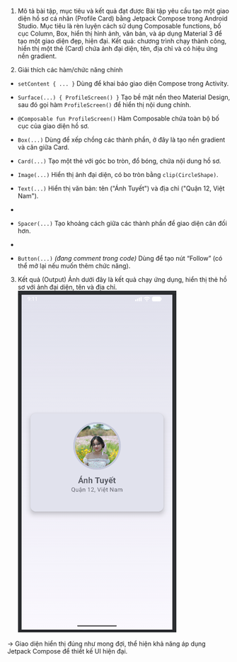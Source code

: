 1. Mô tả bài tập, mục tiêu và kết quả đạt được
Bài tập yêu cầu tạo một giao diện hồ sơ cá nhân (Profile Card) bằng Jetpack Compose trong Android Studio.
Mục tiêu là rèn luyện cách sử dụng Composable functions, bố cục Column, Box, hiển thị hình ảnh, văn bản, và áp dụng Material 3 để tạo một giao diện đẹp, hiện đại.
Kết quả: chương trình chạy thành công, hiển thị một thẻ (Card) chứa ảnh đại diện, tên, địa chỉ và có hiệu ứng nền gradient.

2. Giải thích các hàm/chức năng chính

* `setContent { ... }`
  Dùng để khai báo giao diện Compose trong Activity.

* `Surface(...) { ProfileScreen() }`
  Tạo bề mặt nền theo Material Design, sau đó gọi hàm `ProfileScreen()` để hiển thị nội dung chính.

* `@Composable fun ProfileScreen()`
  Hàm Composable chứa toàn bộ bố cục của giao diện hồ sơ.

* `Box(...)`
  Dùng để xếp chồng các thành phần, ở đây là tạo nền gradient và căn giữa Card.

* `Card(...)`
  Tạo một thẻ với góc bo tròn, đổ bóng, chứa nội dung hồ sơ.

* `Image(...)`
  Hiển thị ảnh đại diện, có bo tròn bằng `clip(CircleShape)`.

* `Text(...)`
  Hiển thị văn bản: tên ("Ánh Tuyết") và địa chỉ ("Quận 12, Việt Nam").
* 
* `Spacer(...)`
  Tạo khoảng cách giữa các thành phần để giao diện cân đối hơn.
* 
* `Button(...)` *(đang comment trong code)*
  Dùng để tạo nút “Follow” (có thể mở lại nếu muốn thêm chức năng).
3. Kết quả (Output)
Ảnh dưới đây là kết quả chạy ứng dụng, hiển thị thẻ hồ sơ với ảnh đại diện, tên và địa chỉ.
   ![img.png](img.png)

→ Giao diện hiển thị đúng như mong đợi, thể hiện khả năng áp dụng Jetpack Compose để thiết kế UI hiện đại.
